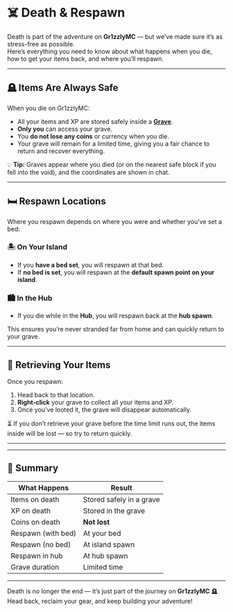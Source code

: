 # ☠️ Death & Respawn

Death is part of the adventure on **Gr1zzlyMC** — but we’ve made sure it’s as stress-free as possible.  
Here’s everything you need to know about what happens when you die, how to get your items back, and where you’ll respawn.

---

## 🪦 Items Are Always Safe

When you die on Gr1zzlyMC:

- All your items and XP are stored safely inside a **[Grave](graves.md)**.  
- **Only you** can access your grave.  
- You **do not lose any coins** or currency when you die.  
- Your grave will remain for a limited time, giving you a fair chance to return and recover everything.

💡 **Tip:** Graves appear where you died (or on the nearest safe block if you fell into the void), and the coordinates are shown in chat.

---

## 🛏️ Respawn Locations

Where you respawn depends on where you were and whether you’ve set a bed:

### 🏝️ On Your Island
- If you **have a bed set**, you will respawn at that bed.
- If **no bed is set**, you will respawn at the **default spawn point on your island**.

### 🏙️ In the Hub
- If you die while in the **Hub**, you will respawn back at the **hub spawn**.

This ensures you’re never stranded far from home and can quickly return to your grave.

---

## 📍 Retrieving Your Items

Once you respawn:

1. Head back to that location.
2. **Right-click** your grave to collect all your items and XP.
3. Once you’ve looted it, the grave will disappear automatically.

⏳ If you don’t retrieve your grave before the time limit runs out, the items inside will be lost — so try to return quickly.

---

---

## 📜 Summary

| What Happens | Result |
|--------------|--------|
| Items on death | Stored safely in a grave |
| XP on death | Stored in the grave |
| Coins on death | **Not lost** |
| Respawn (with bed) | At your bed |
| Respawn (no bed) | At island spawn |
| Respawn in hub | At hub spawn |
| Grave duration | Limited time |

---

Death is no longer the end — it’s just part of the journey on **Gr1zzlyMC** 🪦  
Head back, reclaim your gear, and keep building your adventure!
